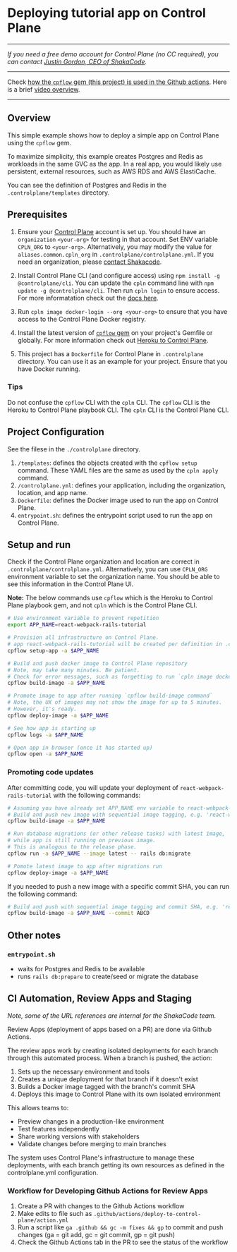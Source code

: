 # Deploying tutorial app on Control Plane

---

_If you need a free demo account for Control Plane (no CC required), you can contact [Justin Gordon, CEO of ShakaCode](mailto:justin@shakacode.com)._

---

Check [how the `cpflow` gem (this project) is used in the Github actions](https://github.com/shakacode/react-webpack-rails-tutorial/blob/master/.github/actions/deploy-to-control-plane/action.yml).
Here is a brief [video overview](https://www.youtube.com/watch?v=llaQoAV_6Iw).

---

## Overview
This simple example shows how to deploy a simple app on Control Plane using the `cpflow` gem.

To maximize simplicity, this example creates Postgres and Redis as workloads in the same GVC as the app.
In a real app, you would likely use persistent, external resources, such as AWS RDS and AWS ElastiCache.

You can see the definition of Postgres and Redis in the `.controlplane/templates` directory.

## Prerequisites

1. Ensure your [Control Plane](https://shakacode.controlplane.com) account is set up.
You should have an `organization` `<your-org>` for testing in that account.
Set ENV variable `CPLN_ORG` to `<your-org>`. Alternatively, you may modify the 
value for `aliases.common.cpln_org` in `.controlplane/controlplane.yml`.
If you need an organization, please [contact Shakacode](mailto:controlplane@shakacode.com).

2. Install Control Plane CLI (and configure access) using `npm install -g @controlplane/cli`.
You can update the `cpln` command line with `npm update -g @controlplane/cli`.
Then run `cpln login` to ensure access.
For more informatation check out the
[docs here](https://shakadocs.controlplane.com/quickstart/quick-start-3-cli#getting-started-with-the-cli).

3. Run `cpln image docker-login --org <your-org>` to ensure that you have access to the Control Plane Docker registry.

4. Install the latest version of
[`cpflow` gem](https://rubygems.org/gems/cpflow)
on your project's Gemfile or globally.
For more information check out
[Heroku to Control Plane](https://github.com/shakacode/heroku-to-control-plane).

5. This project has a `Dockerfile` for Control Plane in `.controlplane` directory.
You can use it as an example for your project.
Ensure that you have Docker running.

### Tips
Do not confuse the `cpflow` CLI with the `cpln` CLI.
The `cpflow` CLI is the Heroku to Control Plane playbook CLI.
The `cpln` CLI is the Control Plane CLI.

## Project Configuration
See the filese in the `./controlplane` directory.

1. `/templates`: defines the objects created with the `cpflow setup` command.
These YAML files are the same as used by the `cpln apply` command.
2. `/controlplane.yml`: defines your application, including the organization, location, and app name.
3. `Dockerfile`: defines the Docker image used to run the app on Control Plane.
4. `entrypoint.sh`: defines the entrypoint script used to run the app on Control Plane.

## Setup and run

Check if the Control Plane organization and location are correct in `.controlplane/controlplane.yml`.
Alternatively, you can use `CPLN_ORG` environment variable to set the organization name.
You should be able to see this information in the Control Plane UI.

**Note:** The below commands use `cpflow` which is the Heroku to Control Plane playbook gem,
and not `cpln` which is the Control Plane CLI.

```sh
# Use environment variable to prevent repetition
export APP_NAME=react-webpack-rails-tutorial

# Provision all infrastructure on Control Plane.
# app react-webpack-rails-tutorial will be created per definition in .controlplane/controlplane.yml
cpflow setup-app -a $APP_NAME

# Build and push docker image to Control Plane repository
# Note, may take many minutes. Be patient.
# Check for error messages, such as forgetting to run `cpln image docker-login --org <your-org>`
cpflow build-image -a $APP_NAME

# Promote image to app after running `cpflow build-image command`
# Note, the UX of images may not show the image for up to 5 minutes.
# However, it's ready.
cpflow deploy-image -a $APP_NAME

# See how app is starting up
cpflow logs -a $APP_NAME

# Open app in browser (once it has started up)
cpflow open -a $APP_NAME
```

### Promoting code updates

After committing code, you will update your deployment of `react-webpack-rails-tutorial` with the following commands:

```sh
# Assuming you have already set APP_NAME env variable to react-webpack-rails-tutorial
# Build and push new image with sequential image tagging, e.g. 'react-webpack-rails-tutorial:1', then 'react-webpack-rails-tutorial:2', etc.
cpflow build-image -a $APP_NAME

# Run database migrations (or other release tasks) with latest image,
# while app is still running on previous image.
# This is analogous to the release phase.
cpflow run -a $APP_NAME --image latest -- rails db:migrate

# Pomote latest image to app after migrations run
cpflow deploy-image -a $APP_NAME
```

If you needed to push a new image with a specific commit SHA, you can run the following command:

```sh
# Build and push with sequential image tagging and commit SHA, e.g. 'react-webpack-rails-tutorial:123_ABCD'
cpflow build-image -a $APP_NAME --commit ABCD
```

## Other notes

### `entrypoint.sh`
- waits for Postgres and Redis to be available
- runs `rails db:prepare` to create/seed or migrate the database

## CI Automation, Review Apps and Staging

_Note, some of the URL references are internal for the ShakaCode team._

 Review Apps (deployment of apps based on a PR) are done via Github Actions.

The review apps work by creating isolated deployments for each branch through this automated process. When a branch is pushed, the action:

1. Sets up the necessary environment and tools
2. Creates a unique deployment for that branch if it doesn't exist
3. Builds a Docker image tagged with the branch's commit SHA
4. Deploys this image to Control Plane with its own isolated environment

This allows teams to:
- Preview changes in a production-like environment
- Test features independently
- Share working versions with stakeholders
- Validate changes before merging to main branches

The system uses Control Plane's infrastructure to manage these deployments, with each branch getting its own resources as defined in the controlplane.yml configuration.


### Workflow for Developing Github Actions for Review Apps

1. Create a PR with changes to the Github Actions workflow
2. Make edits to file such as `.github/actions/deploy-to-control-plane/action.yml`
3. Run a script like `ga .github && gc -m fixes && gp` to commit and push changes (ga = git add, gc = git commit, gp = git push)
4. Check the Github Actions tab in the PR to see the status of the workflow

